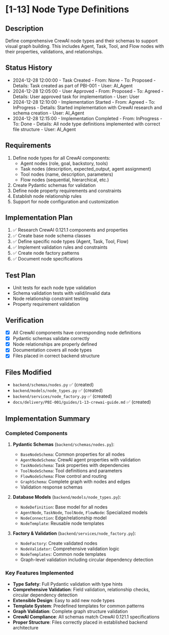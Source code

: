# [1-13] Node Type Definitions

## Description
Define comprehensive CrewAI node types and their schemas to support visual graph building. This includes Agent, Task, Tool, and Flow nodes with their properties, validations, and relationships.

## Status History
- 2024-12-28 12:00:00 - Task Created - From: None - To: Proposed - Details: Task created as part of PBI-001 - User: AI_Agent
- 2024-12-28 12:05:00 - User Approved - From: Proposed - To: Agreed - Details: User approved task for implementation - User: User
- 2024-12-28 12:10:00 - Implementation Started - From: Agreed - To: InProgress - Details: Started implementation with CrewAI research and schema creation - User: AI_Agent
- 2024-12-28 12:15:00 - Implementation Completed - From: InProgress - To: Done - Details: All node type definitions implemented with correct file structure - User: AI_Agent

## Requirements
1. Define node types for all CrewAI components:
   - Agent nodes (role, goal, backstory, tools)
   - Task nodes (description, expected_output, agent assignment)
   - Tool nodes (name, description, parameters)
   - Flow nodes (sequential, hierarchical, etc.)
2. Create Pydantic schemas for validation
3. Define node property requirements and constraints
4. Establish node relationship rules
5. Support for node configuration and customization

## Implementation Plan
1. ✅ Research CrewAI 0.121.1 components and properties
2. ✅ Create base node schema classes
3. ✅ Define specific node types (Agent, Task, Tool, Flow)
4. ✅ Implement validation rules and constraints
5. ✅ Create node factory patterns
6. ✅ Document node specifications

## Test Plan
- Unit tests for each node type validation
- Schema validation tests with valid/invalid data
- Node relationship constraint testing
- Property requirement validation

## Verification
- [x] All CrewAI components have corresponding node definitions
- [x] Pydantic schemas validate correctly
- [x] Node relationships are properly defined
- [x] Documentation covers all node types
- [x] Files placed in correct backend structure

## Files Modified
- `backend/schemas/nodes.py` ✅ (created)
- `backend/models/node_types.py` ✅ (created)
- `backend/services/node_factory.py` ✅ (created)
- `docs/delivery/PBI-001/guides/1-13-crewai-guide.md` ✅ (created)

## Implementation Summary

### Completed Components

1. **Pydantic Schemas** (`backend/schemas/nodes.py`):
   - `BaseNodeSchema`: Common properties for all nodes
   - `AgentNodeSchema`: CrewAI agent properties with validation
   - `TaskNodeSchema`: Task properties with dependencies
   - `ToolNodeSchema`: Tool definitions and parameters
   - `FlowNodeSchema`: Flow control and routing
   - `GraphSchema`: Complete graph with nodes and edges
   - Validation response schemas

2. **Database Models** (`backend/models/node_types.py`):
   - `NodeDefinition`: Base model for all nodes
   - `AgentNode`, `TaskNode`, `ToolNode`, `FlowNode`: Specialized models
   - `NodeConnection`: Edge/relationship model
   - `NodeTemplate`: Reusable node templates

3. **Factory & Validation** (`backend/services/node_factory.py`):
   - `NodeFactory`: Create validated nodes
   - `NodeValidator`: Comprehensive validation logic
   - `NodeTemplates`: Common node templates
   - Graph-level validation including circular dependency detection

### Key Features Implemented

- **Type Safety**: Full Pydantic validation with type hints
- **Comprehensive Validation**: Field validation, relationship checks, circular dependency detection
- **Extensible Design**: Easy to add new node types
- **Template System**: Predefined templates for common patterns
- **Graph Validation**: Complete graph structure validation
- **CrewAI Compliance**: All schemas match CrewAI 0.121.1 specifications
- **Proper Structure**: Files correctly placed in established backend architecture